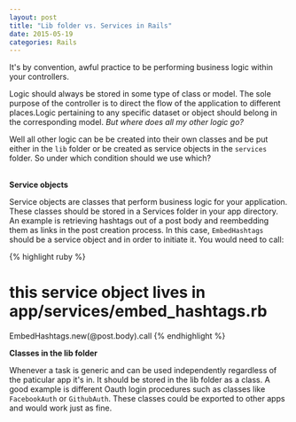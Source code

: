 ```yaml
---
layout: post
title: "Lib folder vs. Services in Rails"
date: 2015-05-19
categories: Rails
---
```


It's by convention, awful practice to be performing business logic within your controllers.

Logic should always be stored in some type of class or model. The sole purpose of the controller is to direct the flow of the application to different places.Logic pertaining to any specific dataset or object should belong in the corresponding model. <em>But where does all my other logic go?</em>

Well all other logic can be be created into their own classes and be put either in the `lib` folder or be created as service objects in the `services` folder. So under which condition should we use which?
<br><br>

<strong>Service objects</strong>

Service objects are classes that perform business logic for your application. These classes should be stored in a Services folder in your app directory. An example is retrieving hashtags out of a post body and reembedding them as links in the post creation process. In this case, `EmbedHashtags` should be a service object and in order to initiate it. You would need to call:

{% highlight ruby %}
# this service object lives in app/services/embed_hashtags.rb
EmbedHashtags.new(@post.body).call
{% endhighlight %}
<br>

<strong>Classes in the lib folder</strong>

Whenever a task is generic and can be used independently regardless of the paticular app it's in. It should be stored in the lib folder as a class. A good example is different Oauth login procedures such as classes like `FacebookAuth` or `GithubAuth`. These classes could be exported to other apps and would work just as fine.